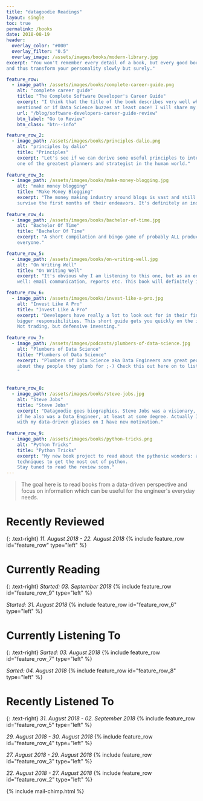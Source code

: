 ```yaml
---
title: "datagoodie Readings"
layout: single
toc: true
permalink: /books
date: 2018-08-19
header: 
  overlay_color: "#000"
  overlay_filter: "0.5"
  overlay_image: /assets/images/books/modern-library.jpg
excerpt: "You won't remember every detail of a book, but every good book will engrain something useful in your thinking 
and thus transform your personality slowly but surely."

feature_row:
  - image_path: /assets/images/books/complete-career-guide.png
    alt: "complete career guide"
    title: "The Complete Software Developer's Career Guide"
    excerpt: "I think that the title of the book describes very well what is inside. Let's see if Data Engineers are
    mentioned or if Data Science buzzes at least once! I will share my biggest takeaways from this book in a few weeks."
    url: "/blog/software-developers-career-guide-review"
    btn_label: "Go to Review"
    btn_class: "btn--info"

feature_row_2:
  - image_path: /assets/images/books/principles-dalio.png
    alt: "principles by dalio"
    title: "Principles"
    excerpt: "Let's see if we can derive some useful principles to integrate in our daily data and development life, from
    one of the greatest planners and strategist in the human world."
    
feature_row_3:
  - image_path: /assets/images/books/make-money-blogging.jpg
    alt: "make money blogging"
    title: "Make Money Blogging"
    excerpt: "The money making industry around blogs is vast and still only a fraction of bloggers earn anything or even 
    survive the first months of their endeavors. It's definitely an industry worth knowing more about."
    
feature_row_4:
  - image_path: /assets/images/books/bachelor-of-time.jpg
    alt: "Bachelor Of Time"
    title: "Bachelor Of Time"
    excerpt: "A short compilation and bingo game of probably ALL productivity hacks and buzz words. But still useful for
    everyone."

feature_row_5:
  - image_path: /assets/images/books/on-writing-well.jpg
    alt: "On Writing Well"
    title: "On Writing Well"
    excerpt: "It's obvious why I am listening to this one, but as an engineer you have a special need for writing as 
    well: email communication, reports etc. This book will definitely improve your writing mindset and skills."

feature_row_6:
  - image_path: /assets/images/books/invest-like-a-pro.jpg
    alt: "Invest Like A Pro"
    title: "Invest Like A Pro"
    excerpt: "Developers have really a lot to look out for in their financial life, because with bigger salaries come 
    bigger responsibilities. This short guide gets you quickly on the investing track. 
    Not trading, but defensive investing."
    
feature_row_7:
  - image_path: /assets/images/podcasts/plumbers-of-data-science.jpg
    alt: "Plumbers of Data Science"
    title: "Plumbers of Data Science"
    excerpt: "Plumbers of Data Science aka Data Engineers are great people and this podcast is mostly about them and 
    about they people they plumb for ;-) Check this out here on to listen on any platform you like: [Plumbers of Data Science](https://andreaskretz.com/podcast/)
    "

    
feature_row_8:
  - image_path: /assets/images/books/steve-jobs.jpg
    alt: "Steve Jobs"
    title: "Steve Jobs"
    excerpt: "Datagoodie goes biographies. Steve Jobs was a visionary, a developer, a designer, a creator, an electronics engineer, a shaper. I wouldn't be surprised
    if he also was a Data Engineer, at least at some degree. Actually I started this one a year ago, but it didn't really catch me. Now
    with my data-driven glasses on I have new motivation."
    
feature_row_9:
  - image_path: /assets/images/books/python-tricks.png
    alt: "Python Tricks"
    title: "Python Tricks"
    excerpt: "My new book project to read about the pythonic wonders: advanced, useful and maybe sometimes unheeded 
    techniques to get the most out of python. 
    Stay tuned to read the review soon."
---
```


> The goal here is to read books from a data-driven perspective and focus on information which can be 
useful for the engineer's everyday needs.

# Recently Reviewed
{: .text-right}
*11. August 2018 - 22. August 2018*
{% include feature_row id="feature_row" type="left" %}

# Currently Reading
{: .text-right}
*Started: 03. September 2018*
{% include feature_row id="feature_row_9" type="left" %}

*Started: 31. August 2018*
{% include feature_row id="feature_row_6" type="left" %}

# Currently Listening To
{: .text-right}
*Sarted: 03. August 2018*
{% include feature_row id="feature_row_7" type="left" %}

*Sarted: 04. August 2018*
{% include feature_row id="feature_row_8" type="left" %}

# Recently Listened To
{: .text-right}
*31. August 2018 - 02. September 2018*
{% include feature_row id="feature_row_5" type="left" %}

*29. August 2018 - 30. August 2018*
{% include feature_row id="feature_row_4" type="left" %}

*27. August 2018 - 29. August 2018*
{% include feature_row id="feature_row_3" type="left" %}

*22. August 2018 - 27. August 2018*
{% include feature_row id="feature_row_2" type="left" %}



{% include mail-chimp.html %}